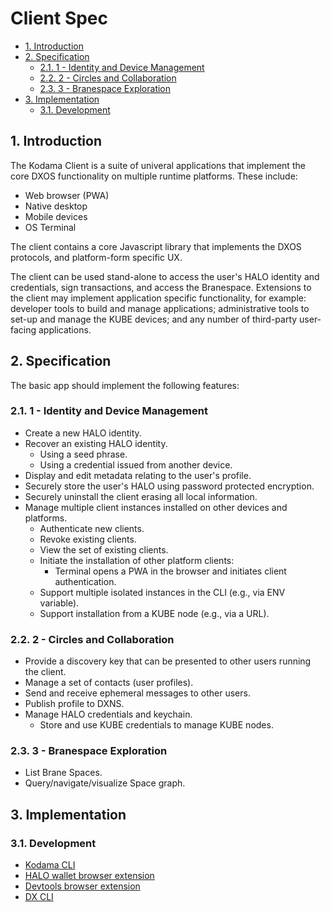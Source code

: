 # Client Spec <!-- omit in toc -->

<!-- @toc -->

*   [1. Introduction](#1-introduction)
*   [2. Specification](#2-specification)
    *   [2.1. 1 - Identity and Device Management](#21-1---identity-and-device-management)
    *   [2.2. 2 - Circles and Collaboration](#22-2---circles-and-collaboration)
    *   [2.3. 3 - Branespace Exploration](#23-3---branespace-exploration)
*   [3. Implementation](#3-implementation)
    *   [3.1. Development](#31-development)

## 1. Introduction

The Kodama Client is a suite of univeral applications that implement the core DXOS functionality on multiple runtime platforms.
These include:

*   Web browser (PWA)
*   Native desktop
*   Mobile devices
*   OS Terminal

The client contains a core Javascript library that implements the DXOS protocols, and platform-form specific UX.

The client can be used stand-alone to access the user's HALO identity and credentials, sign transactions, and access the Branespace.
Extensions to the client may implement application specific functionality, for example: developer tools to build and manage applications;
administrative tools to set-up and manage the KUBE devices;
and any number of third-party user-facing applications.

## 2. Specification

The basic app should implement the following features:

### 2.1. 1 - Identity and Device Management

*   Create a new HALO identity.
*   Recover an existing HALO identity.
    *   Using a seed phrase.
    *   Using a credential issued from another device.
*   Display and edit metadata relating to the user's profile.
*   Securely store the user's HALO using password protected encryption.
*   Securely uninstall the client erasing all local information.
*   Manage multiple client instances installed on other devices and platforms.
    *   Authenticate new clients.
    *   Revoke existing clients.
    *   View the set of existing clients.
    *   Initiate the installation of other platform clients:
        *   Terminal opens a PWA in the browser and initiates client authentication.
    *   Support multiple isolated instances in the CLI (e.g., via ENV variable).
    *   Support installation from a KUBE node (e.g., via a URL).

### 2.2. 2 - Circles and Collaboration

*   Provide a discovery key that can be presented to other users running the client.
*   Manage a set of contacts (user profiles).
*   Send and receive ephemeral messages to other users.
*   Publish profile to DXNS.
*   Manage HALO credentials and keychain.
    *   Store and use KUBE credentials to manage KUBE nodes.

### 2.3. 3 - Branespace Exploration

*   List Brane Spaces.
*   Query/navigate/visualize Space graph.

## 3. Implementation

### 3.1. Development

*   [Kodama CLI](https://github.com/dxos/protocols/tree/main/packages/demos/kodama)
*   [HALO wallet browser extension](https://github.com/dxos/protocols/tree/main/packages/wallet/wallet-extension)
*   [Devtools browser extension](https://github.com/dxos/protocols/tree/main/packages/devtools/devtools-extension)
*   [DX CLI](https://github.com/dxos/cli)

